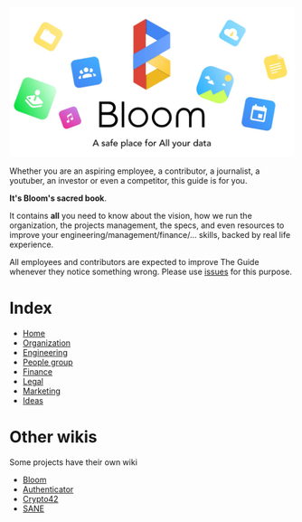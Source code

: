 ![blog](uploads/f33cc2d311469f89ef9ca7daf86dad53/blog.jpg)

Whether you are an aspiring employee, a contributor, a journalist, a youtuber, an investor or even
a competitor, this guide is for you.

**It's Bloom's sacred book**.

It contains **all** you need to know about the vision, how we run the organization, the projects management, the specs,
and even resources to improve your engineering/management/finance/... skills, backed by real life experience.


All employees and contributors are expected to improve The Guide whenever they notice something wrong.
Please use [issues](https://gitlab.com/bloom42/wiki/issues) for this purpose.

# Index

* [Home](home)
* [Organization](organization)
* [Engineering](engineering)
* [People group](people-group)
* [Finance](finance)
* [Legal](legal)
* [Marketing](marketing)
* [Ideas](ideas)

# Other wikis

Some projects have their own wiki

* [Bloom](https://gitlab.com/bloom42/bloom/-/wikis/home)
* [Authenticator](https://gitlab.com/bloom42/authenticator/-/wikis/home)
* [Crypto42](https://gitlab.com/bloom42/libs/crypto42/-/wikis/home)
* [SANE](https://gitlab.com/bloom42/sane/-/wikis/home)
